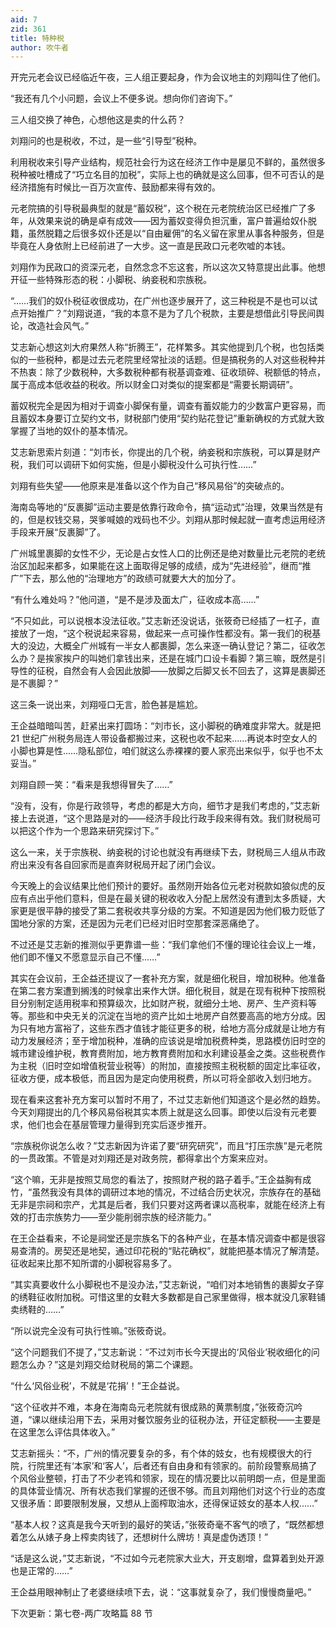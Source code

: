 ```yaml
---
aid: 7
zid: 361
title: 特种税
author: 吹牛者
---
```


开完元老会议已经临近午夜，三人组正要起身，作为会议地主的刘翔叫住了他们。

“我还有几个小问题，会议上不便多说。想向你们咨询下。”

三人组交换了神色，心想他这是卖的什么药？

刘翔问的也是税收，不过，是一些“引导型”税种。

利用税收来引导产业结构，规范社会行为这在经济工作中是屡见不鲜的，虽然很多税种被吐槽成了“巧立名目的加税”，实际上也的确就是这么回事，但不可否认的是经济措施有时候比一百万次宣传、鼓励都来得有效的。

元老院搞的引导税最典型的就是“蓄奴税”，这个税在元老院统治区已经推广了多年，从效果来说的确是卓有成效――因为蓄奴变得负担沉重，富户普遍给奴仆脱籍，虽然脱籍之后很多奴仆还是以“自由雇佣”的名义留在家里从事各种服务，但是毕竟在人身依附上已经前进了一大步。这一直是民政口元老吹嘘的本钱。

刘翔作为民政口的资深元老，自然念念不忘这套，所以这次又特意提出此事。他想开征一些特殊形态的税：小脚税、纳妾税和宗族税。

“……我们的奴仆税征收很成功，在广州也逐步展开了，这三种税是不是也可以试点开始推广？”刘翔说道，“我的本意不是为了几个税款，主要是想借此引导民间舆论，改造社会风气。”

艾志新心想这刘大府果然人称“折腾王”，花样繁多。其实他提到几个税，也包括类似的一些税种，都是过去元老院里经常扯淡的话题。但是搞税务的人对这些税种并不热衷：除了少数税种，大多数税种都有税基调查难、征收琐碎、税额低的特点，属于高成本低收益的税收。所以财金口对类似的提案都是“需要长期调研”。

蓄奴税完全是因为相对于调查小脚保有量，调查有蓄奴能力的少数富户更容易，而且蓄奴本身要订立契约文书，财税部门使用“契约贴花登记”重新确权的方式就大致掌握了当地的奴仆的基本情况。

艾志新思索片刻道：“刘市长，你提出的几个税，纳妾税和宗族税，可以算是财产税，我们可以调研下如何实施，但是小脚税没什么可执行性……”

刘翔有些失望――他原来是准备以这个作为自己“移风易俗”的突破点的。

海南岛等地的“反裹脚”运动主要是依靠行政命令，搞“运动式”治理，效果当然是有的，但是权钱交易，哭爹喊娘的戏码也不少。刘翔从那时候起就一直考虑运用经济手段来开展“反裹脚”了。

广州城里裹脚的女性不少，无论是占女性人口的比例还是绝对数量比元老院的老统治区加起来都多，如果能在这上面取得足够的成绩，成为“先进经验”，继而“推广”下去，那么他的“治理地方”的政绩可就要大大的加分了。

“有什么难处吗？”他问道，“是不是涉及面太广，征收成本高……”

“不只如此，可以说根本没法征收。”艾志新还没说话，张筱奇已经插了一杠子，直接放了一炮，“这个税说起来容易，做起来一点可操作性都没有。第一我们的税基大的没边，大概全广州城有一半女人都裹脚，怎么来逐一确认登记？第二，征收怎么办？是挨家挨户的叫她们拿钱出来，还是在城门口设卡看脚？第三嘛，既然是引导性的征税，自然会有人会因此放脚――放脚之后脚又长不回去了，这算是裹脚还是不裹脚？”

这三条一说出来，刘翔哑口无言，脸色甚是尴尬。

王企益暗暗叫苦，赶紧出来打圆场：“刘市长，这小脚税的确难度非常大。就是把 21 世纪广州税务局连人带设备都搬过来，这税也收不起来……再说本时空女人的小脚也算是性……隐私部位，咱们就这么赤裸裸的要人家亮出来似乎，似乎也不太妥当。”

刘翔自顾一笑：“看来是我想得冒失了……”

“没有，没有，你是行政领导，考虑的都是大方向，细节才是我们考虑的，”艾志新接上去说道，“这个思路是对的――经济手段比行政手段来得有效。我们财税局可以把这个作为一个思路来研究探讨下。”

这么一来，关于宗族税、纳妾税的讨论也就没有再继续下去，财税局三人组从市政府出来没有各自回家而是直奔财税局开起了闭门会议。

今天晚上的会议结果比他们预计的要好。虽然刚开始各位元老对税款如狼似虎的反应有点出乎他们意料，但是在最关键的税收收入分配上居然没有遭到太多质疑，大家更是很平静的接受了第二套税收共享分级的方案。不知道是因为他们极力贬低了国地分家的方案，还是因为元老们已经对旧时空那套深恶痛绝了。

不过还是艾志新的推测似乎更靠谱一些：“我们拿他们不懂的理论往会议上一堆，他们即不懂又不愿意显示自己不懂……”

其实在会议前，王企益还提议了一套补充方案，就是细化税目，增加税种。他准备在第二套方案遭到搁浅的时候拿出来作大饼。细化税目，就是在现有税种下按照税目分别制定适用税率和预算级次，比如财产税，就细分土地、房产、生产资料等等。那些和中央无关的沉淀在当地的资产比如土地房产自然要高高的地方分成。因为只有地方富裕了，这些东西才值钱才能征更多的税，给地方高分成就是让地方有动力发展经济；至于增加税种，准确的应该说是增加税费种类，思路模仿旧时空的城市建设维护税，教育费附加，地方教育费附加和水利建设基金之类。这些税费作为主税（旧时空如增值税营业税等）的附加，直接按照主税税额的固定比率征收，征收方便，成本极低，而且因为是定向使用税费，所以可将全部收入划归地方。

现在看来这套补充方案可以暂时不用了，不过艾志新他们知道这个是必然的趋势。今天刘翔提出的几个移风易俗税其实本质上就是这么回事。即使以后没有元老要求，他们也会在基层管理力量得到充实后逐步推开。

“宗族税你说怎么收？”艾志新因为许诺了要“研究研究”，而且“打压宗族”是元老院的一贯政策。不管是对刘翔还是对政务院，都得拿出个方案来应对。

“这个嘛，无非是按照艾局您的看法了，按照财产税的路子着手。”王企益胸有成竹，“虽然我没有具体的调研过本地的情况，不过结合历史状况，宗族存在的基础无非是宗祠和宗产，尤其是后者，我们只要对这两者课以高税率，就能在经济上有效的打击宗族势力――至少能削弱宗族的经济能力。”

在王企益看来，不论是祠堂还是宗族名下的各种产业，在基本情况调查中都是很容易查清的。房契还是地契，通过印花税的“贴花确权”，就能把基本情况了解清楚。征收起来比那不知所谓的小脚税容易多了。

“其实真要收什么小脚税也不是没办法，”艾志新说，“咱们对本地销售的裹脚女子穿的绣鞋征收附加税。可惜这里的女鞋大多数都是自己家里做得，根本就没几家鞋铺卖绣鞋的……”

“所以说完全没有可执行性嘛。”张筱奇说。

“这个问题我们不提了，”艾志新说：“不过刘市长今天提出的‘风俗业’税收细化的问题怎么办？”这是刘翔交给财税局的第二个课题。

“什么‘风俗业税’，不就是‘花捐’！”王企益说。

“这个征收并不难，本身在海南岛元老院就有很成熟的黄票制度，”张筱奇沉吟道，“课以继续沿用下去，采用对餐饮服务业的征税办法，开征定额税――主要是在这里怎么评估具体收入。”

艾志新摇头：“不，广州的情况要复杂的多，有个体的妓女，也有规模很大的行院，行院里还有‘本家’和‘客人’，后者还有自由身和有领家的。前阶段警察局搞了个风俗业整顿，打击了不少老鸨和领家，现在的情况要比以前明朗一点，但是里面的具体营业情况、所有状态我们掌握的还很不够。而且刘翔他们对这个行业的态度又很矛盾：即要限制发展，又想从上面榨取油水，还得保证妓女的基本人权……”

“基本人权？这真是我今天听到的最好的笑话，”张筱奇毫不客气的喷了，“既然都想着怎么从婊子身上榨卖肉钱了，还想树什么牌坊！真是虚伪透顶！”

“话是这么说，”艾志新说，“不过如今元老院家大业大，开支剧增，盘算着到处开源也是正常的……”

王企益用眼神制止了老婆继续喷下去，说：“这事就复杂了，我们慢慢商量吧。”

下次更新：第七卷-两广攻略篇 88 节
